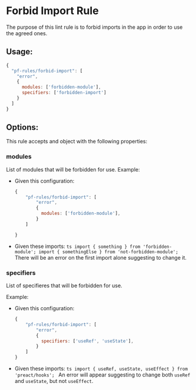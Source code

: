 # Forbid Import Rule

The purpose of this lint rule is to forbid imports in the app in order to use the agreed ones.

## Usage:

```js
{
  "pf-rules/forbid-import": [
    "error",
    {
      modules: ['forbidden-module'],
      specifiers: ['forbidden-import']
    }
  ]
}
```

## Options:

This rule accepts and object with the following properties:

### modules

List of modules that will be forbidden for use.
Example:

- Given this configuration:

  ```js
  {
      "pf-rules/forbid-import": [
          "error",
          {
            modules: ['forbidden-module'],
          }
      ]

  }
  ```

- Given these imports:
  `ts import { something } from 'forbidden-module'; import { somethingElse } from 'not-forbidden-module'; `
  There will be an error on the first import alone suggesting to change it.

### specifiers

List of specifieres that will be forbidden for use.

Example:

- Given this configuration:
  ```js
  {
      "pf-rules/forbid-import": [
          "error",
          {
            specifiers: ['useRef', 'useState'],
          }
      ]
  }
  ```
- Given these imports:
  `ts import { useRef, useState, useEffect } from 'preact/hooks'; `
  An error will appear suggesting to change both `useRef` and `useState`, but not `useEffect`.
